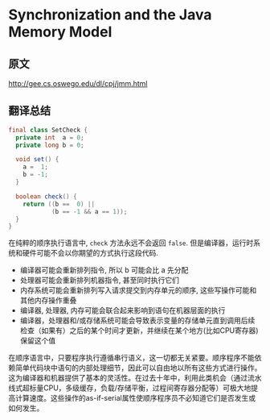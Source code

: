 # Synchronization and the Java Memory Model

## 原文

http://gee.cs.oswego.edu/dl/cpj/jmm.html

## 翻译总结

```java
final class SetCheck {
  private int  a = 0;
  private long b = 0;

  void set() {
    a =  1;
    b = -1;
  }

  boolean check() {
    return ((b ==  0) ||
            (b == -1 && a == 1)); 
  }
}
```

在纯粹的顺序执行语言中, `check` 方法永远不会返回 `false`. 但是编译器，运行时系统和硬件可能不会以你期望的方式执行这段代码.

- 编译器可能会重新排列指令, 所以 b 可能会比 a 先分配
- 处理器可能会重新排列机器指令, 甚至同时执行它们
- 内存系统可能会重新排列写入请求提交到内存单元的顺序, 这些写操作可能和其他内存操作重叠
- 编译器, 处理器, 内存可能会联合起来影响到语句在机器层面的执行
- 编译器，处理器和/或存储系统可能会导致表示变量的存储单元直到调用后续检查（如果有）之后的某个时间才更新，并继续在某个地方(比如CPU寄存器)保留这个值

在顺序语言中，只要程序执行遵循串行语义，这一切都无关紧要。顺序程序不能依赖简单代码块中语句的内部处理细节，因此可以自由地以所有这些方式进行操作。这为编译器和机器提供了基本的灵活性。在过去十年中，利用此类机会（通过流水线式超标量CPU，多级缓存，负载/存储平衡，过程间寄存器分配等）可极大地提高计算速度。这些操作的as-if-serial属性使顺序程序员不必知道它们是否发生或如何发生。




